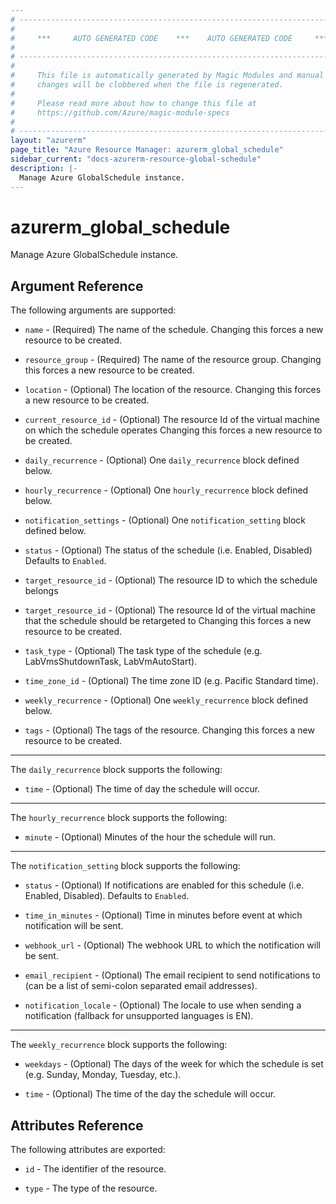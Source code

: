 ```yaml
---
# ----------------------------------------------------------------------------
#
#     ***     AUTO GENERATED CODE    ***    AUTO GENERATED CODE     ***
#
# ----------------------------------------------------------------------------
#
#     This file is automatically generated by Magic Modules and manual
#     changes will be clobbered when the file is regenerated.
#
#     Please read more about how to change this file at
#     https://github.com/Azure/magic-module-specs
#
# ----------------------------------------------------------------------------
layout: "azurerm"
page_title: "Azure Resource Manager: azurerm_global_schedule"
sidebar_current: "docs-azurerm-resource-global-schedule"
description: |-
  Manage Azure GlobalSchedule instance.
---
```


# azurerm_global_schedule

Manage Azure GlobalSchedule instance.


## Argument Reference

The following arguments are supported:

* `name` - (Required) The name of the schedule. Changing this forces a new resource to be created.

* `resource_group` - (Required) The name of the resource group. Changing this forces a new resource to be created.

* `location` - (Optional) The location of the resource. Changing this forces a new resource to be created.

* `current_resource_id` - (Optional) The resource Id of the virtual machine on which the schedule operates Changing this forces a new resource to be created.

* `daily_recurrence` - (Optional) One `daily_recurrence` block defined below.

* `hourly_recurrence` - (Optional) One `hourly_recurrence` block defined below.

* `notification_settings` - (Optional) One `notification_setting` block defined below.

* `status` - (Optional) The status of the schedule (i.e. Enabled, Disabled) Defaults to `Enabled`.

* `target_resource_id` - (Optional) The resource ID to which the schedule belongs

* `target_resource_id` - (Optional) The resource Id of the virtual machine that the schedule should be retargeted to Changing this forces a new resource to be created.

* `task_type` - (Optional) The task type of the schedule (e.g. LabVmsShutdownTask, LabVmAutoStart).

* `time_zone_id` - (Optional) The time zone ID (e.g. Pacific Standard time).

* `weekly_recurrence` - (Optional) One `weekly_recurrence` block defined below.

* `tags` - (Optional) The tags of the resource. Changing this forces a new resource to be created.

---

The `daily_recurrence` block supports the following:

* `time` - (Optional) The time of day the schedule will occur.

---

The `hourly_recurrence` block supports the following:

* `minute` - (Optional) Minutes of the hour the schedule will run.

---

The `notification_setting` block supports the following:

* `status` - (Optional) If notifications are enabled for this schedule (i.e. Enabled, Disabled). Defaults to `Enabled`.

* `time_in_minutes` - (Optional) Time in minutes before event at which notification will be sent.

* `webhook_url` - (Optional) The webhook URL to which the notification will be sent.

* `email_recipient` - (Optional) The email recipient to send notifications to (can be a list of semi-colon separated email addresses).

* `notification_locale` - (Optional) The locale to use when sending a notification (fallback for unsupported languages is EN).

---

The `weekly_recurrence` block supports the following:

* `weekdays` - (Optional) The days of the week for which the schedule is set (e.g. Sunday, Monday, Tuesday, etc.).

* `time` - (Optional) The time of the day the schedule will occur.

## Attributes Reference

The following attributes are exported:

* `id` - The identifier of the resource.

* `type` - The type of the resource.
